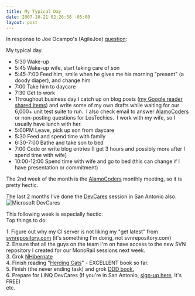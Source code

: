 ```yaml
---
title: My Typical Day
date: 2007-10-21 02:26:58 -05:00
layout: post
---
```


In response to Joe Ocampo's (AgileJoe) [question](http://www.lostechies.com/blogs/joe_ocampo/archive/2007/10/20/curious-what-does-your-day-look-like.aspx):

My typical day. 

  * 5:30 Wake-up 
  * 5:45 Wake-up wife, start taking care of son
  * 5:45-7:00 Feed him, smile when he gives me his morning "present" (a doody diaper), and change him 
  * 7:00 Take him to daycare 
  * 7:30 Get to work 
  * Throughout business day I catch up on blog posts ([my Google reader shared items](http://www.google.com/reader/shared/10911683354881063158)) and write some of my own drafts while waiting for our 6,000+ unit test suite to run.  I also check email to answer [AlamoCoders](http://www.alamocoders.net/) or non-posting questions for LosTechies.  I work with my wife, so I usually have lunch with her. 
  * 5:00PM Leave, pick up son from daycare 
  * 5:30 Feed and spend time with family 
  * 6:30-7:00 Bathe and take son to bed 
  * 7:00 Code or write blog entries (I get 3 hours and possibly more after I spend time with wife] 
  * 10:00-12:00 Spend time with wife and go to bed (this can change if I have presentation or commitment)

The 2nd week of the month is the [AlamoCoders](http://www.alamocoders.net/) monthly meeting, so it is pretty hectic.

The last 2 months I've done the [DevCares](http://www.devcares.com) session in San Antonio also.  
![Microsoft DevCares](jasonmeridth/files/2011/03MyTypicalDay_13735/image_3.png)

This following week is especially hectic:  
Top things to do:

1\. Figure out why my CI server is not liking my "get latest" from [svnrepository.com](http://www.svnrepository.com) (it's something I'm doing, not svnrepository.com)  
2\. Ensure that all the guys on the team I'm on have access to the new SVN repository I created for our MonoRail sessions next week.  
3\. Grok [NHibernate](http://www.nhibernate.org)  
4\. Finish reading "[Herding Cats](http://www.google.com/reader/shared/10911683354881063158)" - EXCELLENT book so far.  
5\. Finish (the never ending task) and grok [DDD book.](http://www.amazon.com/Domain-Driven-Design-Tackling-Complexity-Software/dp/0321125215)  
6\. Prepare for LINQ DevCares (If you're in San Antonio, [sign-up here](https://www.clicktoattend.com/invitation.aspx?code=121286), It's FREE)  
etc.
